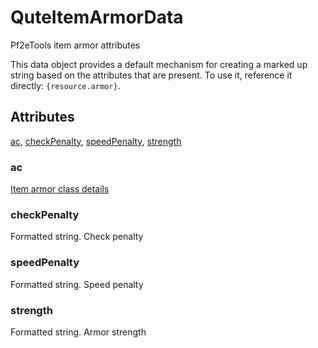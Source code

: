 # QuteItemArmorData

Pf2eTools item armor attributes

This data object provides a default mechanism for creating a marked up string based on the attributes that are present. To use it, reference it directly: `{resource.armor}`.

## Attributes

[ac](#ac), [checkPenalty](#checkpenalty), [speedPenalty](#speedpenalty), [strength](#strength)


### ac

[Item armor class details](../QuteDataArmorClass.md)

### checkPenalty

Formatted string. Check penalty

### speedPenalty

Formatted string. Speed penalty

### strength

Formatted string. Armor strength
